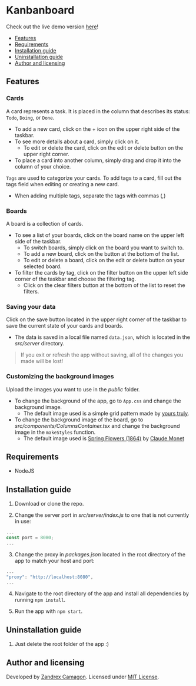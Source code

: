 # Kanbanboard
Check out the live demo version [here](https://kanbanboard-zandrexrc.netlify.app)!

- [Features](#features)
- [Requirements](#requirements)
- [Installation guide](#installation-guide)
- [Uninstallation guide](#uninstallation-guide)
- [Author and licensing](#author-and-licensing)

## Features

### Cards
A card represents a task. It is placed in the column that describes its status: 
`Todo`, `Doing`, or `Done`.
- To add a new card, click on the + icon on the upper right side of the taskbar.
- To see more details about a card, simply click on it.
    - To edit or delete the card, click on the edit or delete button on the 
    upper right corner.
- To place a card into another column, simply drag and drop it into the column 
of your choice.   

`Tags` are used to categorize your cards. To add tags to a card, fill out the 
tags field when editing or creating a new card.   
- When adding multiple tags, separate the tags with commas (,)

### Boards
A board is a collection of cards.
- To see a list of your boards, click on the board name on the upper left side 
of the taskbar.
    - To switch boards, simply click on the board you want to switch to.
    - To add a new board, click on the button at the bottom of the list.
    - To edit or delete a board, click on the edit or delete button on your 
    selected board.
- To filter the cards by tag, click on the filter button on the upper left side
corner of the taskbar and choose the filtering tag.
    - Click on the clear filters button at the bottom of the list to reset the 
    filters.

### Saving your data
Click on the save button located in the upper right corner of the taskbar to
save the current state of your cards and boards.
- The data is saved in a local file named `data.json`, which is located in the 
*src/server* directory.

> If you exit or refresh the app without saving, all of the changes you made 
> will be lost!

### Customizing the background images
Upload the images you want to use in the *public* folder.
- To change the background of the app, go to `App.css` and change the 
background image.
    - The default image used is a simple grid pattern made by 
    [yours truly](http://zandrexrc.me).
- To change the background image of the board, go to 
*src/components/ColumnsContainer.tsx* and change the background image in the 
`makeStyles` function.
    - The default image used is [Spring Flowers (1864)][painting] by 
    [Claude Monet][artist]


## Requirements
- NodeJS


## Installation guide
1. Download or clone the repo.

2. Change the server port in *src/server/index.js* to one that is not currently 
in use:
```javascript
...
const port = 8080;
...
```

3. Change the proxy in *packages.json* located in the root directory of the app 
to match your host and port:
```javascript
...
"proxy": "http://localhost:8080",
...
```

4. Navigate to the root directory of the app and install all dependencies by 
running `npm install`.

5. Run the app with `npm start`.


## Uninstallation guide
1. Just delete the root folder of the app :)


## Author and licensing
Developed by [Zandrex Camagon](http://zandrexrc.me). 
Licensed under [MIT License](https://github.com/zandrexrc/kanbanboard/blob/master/LICENSE).


[painting]: https://commons.wikimedia.org/wiki/File:Clevelandart_1953.155.jpg
[artist]: https://en.wikipedia.org/wiki/Claude_Monet
